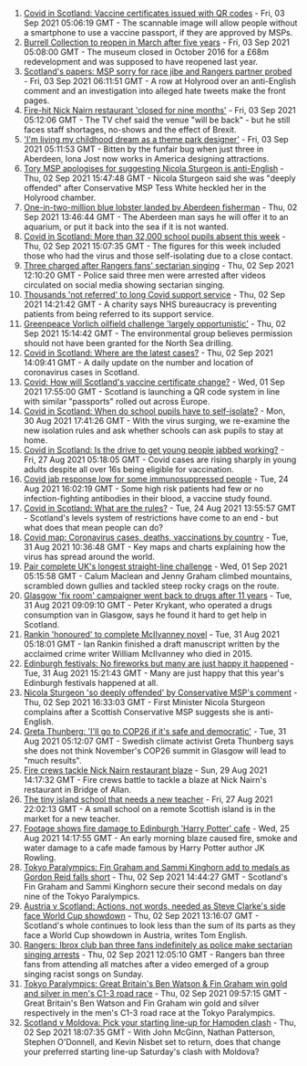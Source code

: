 1. [Covid in Scotland: Vaccine certificates issued with QR codes](https://www.bbc.co.uk/news/uk-scotland-58426640?at_medium=RSS&at_campaign=KARANGA) - Fri, 03 Sep 2021 05:06:19 GMT - The scannable image will allow people without a smartphone to use a vaccine passport, if they are approved by MSPs.
2. [Burrell Collection to reopen in March after five years](https://www.bbc.co.uk/news/uk-scotland-58421389?at_medium=RSS&at_campaign=KARANGA) - Fri, 03 Sep 2021 05:08:00 GMT - The museum closed in October 2016 for a £68m redevelopment and was supposed to have reopened last year.
3. [Scotland's papers: MSP sorry for race jibe and Rangers partner probed](https://www.bbc.co.uk/news/uk-scotland-58431645?at_medium=RSS&at_campaign=KARANGA) - Fri, 03 Sep 2021 06:11:51 GMT - A row at Holyrood over an anti-English comment and an investigation into alleged hate tweets make the front pages.
4. [Fire-hit Nick Nairn restaurant 'closed for nine months'](https://www.bbc.co.uk/news/uk-scotland-tayside-central-58428597?at_medium=RSS&at_campaign=KARANGA) - Fri, 03 Sep 2021 05:12:06 GMT - The TV chef said the venue "will be back" - but he still faces staff shortages, no-shows and the effect of Brexit.
5. ['I'm living my childhood dream as a theme park designer'](https://www.bbc.co.uk/news/uk-scotland-north-east-orkney-shetland-58308830?at_medium=RSS&at_campaign=KARANGA) - Fri, 03 Sep 2021 05:11:53 GMT - Bitten by the funfair bug when just three in Aberdeen, Iona Jost now works in America designing attractions.
6. [Tory MSP apologises for suggesting Nicola Sturgeon is anti-English](https://www.bbc.co.uk/news/uk-scotland-scotland-politics-58421178?at_medium=RSS&at_campaign=KARANGA) - Thu, 02 Sep 2021 15:47:48 GMT - Nicola Sturgeon said she was "deeply offended" after Conservative MSP Tess White heckled her in the Holyrood chamber.
7. [One-in-two-million blue lobster landed by Aberdeen fisherman](https://www.bbc.co.uk/news/uk-scotland-north-east-orkney-shetland-58420028?at_medium=RSS&at_campaign=KARANGA) - Thu, 02 Sep 2021 13:46:44 GMT - The Aberdeen man says he will offer it to an aquarium, or put it back into the sea if it is not wanted.
8. [Covid in Scotland: More than 32,000 school pupils absent this week](https://www.bbc.co.uk/news/uk-scotland-58421918?at_medium=RSS&at_campaign=KARANGA) - Thu, 02 Sep 2021 15:07:35 GMT - The figures for this week included those who had the virus and those self-isolating due to a close contact.
9. [Three charged after Rangers fans' sectarian singing](https://www.bbc.co.uk/news/uk-scotland-glasgow-west-58421171?at_medium=RSS&at_campaign=KARANGA) - Thu, 02 Sep 2021 12:10:20 GMT - Police said three men were arrested after videos circulated on social media showing sectarian singing.
10. [Thousands 'not referred' to long Covid support service](https://www.bbc.co.uk/news/uk-scotland-58409187?at_medium=RSS&at_campaign=KARANGA) - Thu, 02 Sep 2021 14:21:42 GMT - A charity says NHS bureaucracy is preventing patients from being referred to its support service.
11. [Greenpeace Vorlich oilfield challenge 'largely opportunistic'](https://www.bbc.co.uk/news/uk-scotland-north-east-orkney-shetland-58420025?at_medium=RSS&at_campaign=KARANGA) - Thu, 02 Sep 2021 15:14:42 GMT - The environmental group believes permission should not have been granted for the North Sea drilling.
12. [Covid in Scotland: Where are the latest cases?](https://www.bbc.co.uk/news/uk-scotland-53511877?at_medium=RSS&at_campaign=KARANGA) - Thu, 02 Sep 2021 14:09:41 GMT - A daily update on the number and location of coronavirus cases in Scotland.
13. [Covid: How will Scotland's vaccine certificate change?](https://www.bbc.co.uk/news/uk-scotland-57519070?at_medium=RSS&at_campaign=KARANGA) - Wed, 01 Sep 2021 17:55:00 GMT - Scotland is launching a QR code system in line with similar "passports" rolled out across Europe.
14. [Covid in Scotland: When do school pupils have to self-isolate?](https://www.bbc.co.uk/news/uk-scotland-58381883?at_medium=RSS&at_campaign=KARANGA) - Mon, 30 Aug 2021 17:41:26 GMT - With the virus surging, we re-examine the new isolation rules and ask whether schools can ask pupils to stay at home.
15. [Covid in Scotland: Is the drive to get young people jabbed working?](https://www.bbc.co.uk/news/uk-scotland-58342389?at_medium=RSS&at_campaign=KARANGA) - Fri, 27 Aug 2021 05:18:05 GMT - Covid cases are rising sharply in young adults despite all over 16s being eligible for vaccination.
16. [Covid jab response low for some immunosuppressed people](https://www.bbc.co.uk/news/health-58317261?at_medium=RSS&at_campaign=KARANGA) - Tue, 24 Aug 2021 16:02:19 GMT - Some high risk patients had few or no infection-fighting antibodies in their blood, a vaccine study found.
17. [Covid in Scotland: What are the rules?](https://www.bbc.co.uk/news/uk-scotland-53166816?at_medium=RSS&at_campaign=KARANGA) - Tue, 24 Aug 2021 13:55:57 GMT - Scotland's levels system of restrictions have come to an end - but what does that mean people can do?
18. [Covid map: Coronavirus cases, deaths, vaccinations by country](https://www.bbc.co.uk/news/world-51235105?at_medium=RSS&at_campaign=KARANGA) - Tue, 31 Aug 2021 10:36:48 GMT - Key maps and charts explaining how the virus has spread around the world.
19. [Pair complete UK's longest straight-line challenge](https://www.bbc.co.uk/news/uk-scotland-58400061?at_medium=RSS&at_campaign=KARANGA) - Wed, 01 Sep 2021 05:15:58 GMT - Calum Maclean and Jenny Graham climbed mountains, scrambled down gullies and tackled steep rocky crags on the route.
20. [Glasgow 'fix room' campaigner went back to drugs after 11 years](https://www.bbc.co.uk/news/uk-scotland-58389161?at_medium=RSS&at_campaign=KARANGA) - Tue, 31 Aug 2021 09:09:10 GMT - Peter Krykant, who operated a drugs consumption van in Glasgow, says he found it hard to get help in Scotland.
21. [Rankin 'honoured' to complete McIlvanney novel](https://www.bbc.co.uk/news/uk-scotland-58389121?at_medium=RSS&at_campaign=KARANGA) - Tue, 31 Aug 2021 05:18:01 GMT - Ian Rankin finished a draft manuscript written by the acclaimed crime writer William McIlvanney who died in 2015.
22. [Edinburgh festivals: No fireworks but many are just happy it happened](https://www.bbc.co.uk/news/uk-scotland-58394733?at_medium=RSS&at_campaign=KARANGA) - Tue, 31 Aug 2021 15:21:43 GMT - Many are just happy that this year's Edinburgh festivals happened at all.
23. [Nicola Sturgeon 'so deeply offended' by Conservative MSP's comment](https://www.bbc.co.uk/news/uk-scotland-58423484?at_medium=RSS&at_campaign=KARANGA) - Thu, 02 Sep 2021 16:33:03 GMT - First Minister Nicola Sturgeon complains after a Scottish Conservative MSP suggests she is anti-English.
24. [Greta Thunberg: 'I'll go to COP26 if it's safe and democratic'](https://www.bbc.co.uk/news/uk-scotland-58388980?at_medium=RSS&at_campaign=KARANGA) - Tue, 31 Aug 2021 05:12:07 GMT - Swedish climate activist Greta Thunberg says she does not think November's COP26 summit in Glasgow will lead to "much results".
25. [Fire crews tackle Nick Nairn restaurant blaze](https://www.bbc.co.uk/news/uk-scotland-58378152?at_medium=RSS&at_campaign=KARANGA) - Sun, 29 Aug 2021 14:17:32 GMT - Fire crews battle to tackle a blaze at Nick Nairn's restaurant in Bridge of Allan.
26. [The tiny island school that needs a new teacher](https://www.bbc.co.uk/news/uk-scotland-58363674?at_medium=RSS&at_campaign=KARANGA) - Fri, 27 Aug 2021 22:02:13 GMT - A small school on a remote Scottish island is in the market for a new teacher.
27. [Footage shows fire damage to Edinburgh 'Harry Potter' cafe](https://www.bbc.co.uk/news/uk-scotland-58333804?at_medium=RSS&at_campaign=KARANGA) - Wed, 25 Aug 2021 14:17:55 GMT - An early morning blaze caused fire, smoke and water damage to a cafe made famous by Harry Potter author JK Rowling.
28. [Tokyo Paralympics: Fin Graham and Sammi Kinghorn add to medals as Gordon Reid falls short](https://www.bbc.co.uk/sport/disability-sport/58423632?at_medium=RSS&at_campaign=KARANGA) - Thu, 02 Sep 2021 14:44:27 GMT - Scotland's Fin Graham and Sammi Kinghorn secure their second medals on day nine of the Tokyo Paralympics.
29. [Austria v Scotland: Actions, not words, needed as Steve Clarke's side face World Cup showdown](https://www.bbc.co.uk/sport/football/58422025?at_medium=RSS&at_campaign=KARANGA) - Thu, 02 Sep 2021 13:16:07 GMT - Scotland's whole continues to look less than the sum of its parts as they face a World Cup showdown in Austria, writes Tom English.
30. [Rangers: Ibrox club ban three fans indefinitely as police make sectarian singing arrests](https://www.bbc.co.uk/sport/football/58423675?at_medium=RSS&at_campaign=KARANGA) - Thu, 02 Sep 2021 12:05:10 GMT - Rangers ban three fans from attending all matches after a video emerged of a group singing racist songs on Sunday.
31. [Tokyo Paralympics: Great Britain's Ben Watson & Fin Graham win gold and silver in men's C1-3 road race](https://www.bbc.co.uk/sport/av/disability-sport/58421054?at_medium=RSS&at_campaign=KARANGA) - Thu, 02 Sep 2021 09:57:15 GMT - Great Britain's Ben Watson and Fin Graham win gold and silver respectively in the men's C1-3 road race at the Tokyo Paralympics.
32. [Scotland v Moldova: Pick your starting line-up for Hampden clash](https://www.bbc.co.uk/sport/football/58415617?at_medium=RSS&at_campaign=KARANGA) - Thu, 02 Sep 2021 18:07:35 GMT - With John McGinn, Nathan Patterson, Stephen O'Donnell, and Kevin Nisbet set to return, does that change your preferred starting line-up Saturday's clash with Moldova?
